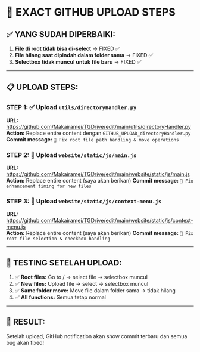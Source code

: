 # 🎯 EXACT GITHUB UPLOAD STEPS

## ✅ YANG SUDAH DIPERBAIKI:
1. **File di root tidak bisa di-select** → FIXED ✅
2. **File hilang saat dipindah dalam folder sama** → FIXED ✅  
3. **Selectbox tidak muncul untuk file baru** → FIXED ✅

---

## 📋 UPLOAD STEPS:

### STEP 1: ✅ Upload `utils/directoryHandler.py`
**URL:** https://github.com/Makairamei/TGDrive/edit/main/utils/directoryHandler.py
**Action:** Replace entire content dengan `GITHUB_UPLOAD_directoryHandler.py`
**Commit message:** `🔧 Fix root file path handling & move operations`

### STEP 2: 🔄 Upload `website/static/js/main.js`  
**URL:** https://github.com/Makairamei/TGDrive/edit/main/website/static/js/main.js
**Action:** Replace entire content (saya akan berikan)
**Commit message:** `🔧 Fix enhancement timing for new files`

### STEP 3: 🔄 Upload `website/static/js/context-menu.js`
**URL:** https://github.com/Makairamei/TGDrive/edit/main/website/static/js/context-menu.js  
**Action:** Replace entire content (saya akan berikan)
**Commit message:** `🔧 Fix root file selection & checkbox handling`

---

## 🧪 TESTING SETELAH UPLOAD:

1. ✅ **Root files:** Go to / → select file → selectbox muncul
2. ✅ **New files:** Upload file → select → selectbox muncul  
3. ✅ **Same folder move:** Move file dalam folder sama → tidak hilang
4. ✅ **All functions:** Semua tetap normal

---

## 🎉 RESULT:
Setelah upload, GitHub notification akan show commit terbaru dan semua bug akan fixed!